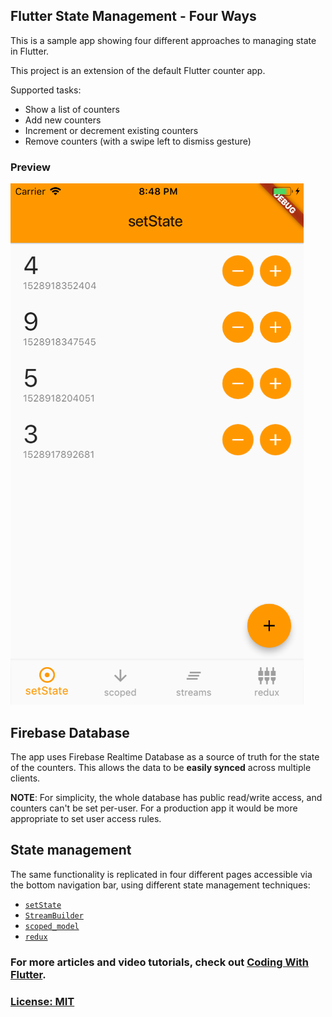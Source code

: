 ## Flutter State Management - Four Ways

This is a sample app showing four different approaches to managing state in Flutter.

This project is an extension of the default Flutter counter app.

Supported tasks:

- Show a list of counters
- Add new counters
- Increment or decrement existing counters
- Remove counters (with a swipe left to dismiss gesture)

### Preview

![](screenshots/multiple_counters_tabs.png)

## Firebase Database

The app uses Firebase Realtime Database as a source of truth for the state of the counters. This allows the data to be **easily synced** across multiple clients.

**NOTE**: For simplicity, the whole database has public read/write access, and counters can't be set per-user. For a production app it would be more appropriate to set user access rules.

## State management

The same functionality is replicated in four different pages accessible via the bottom navigation bar, using different state management techniques:

* [`setState`](https://docs.flutter.io/flutter/widgets/State/setState.html)
* [`StreamBuilder`](https://docs.flutter.io/flutter/widgets/StreamBuilder-class.html)
* [`scoped_model`](https://pub.dartlang.org/packages/scoped_model)
* [`redux`](https://pub.dartlang.org/packages/redux)


### For more articles and video tutorials, check out [Coding With Flutter](https://codingwithflutter.com/).

### [License: MIT](LICENSE.md)
